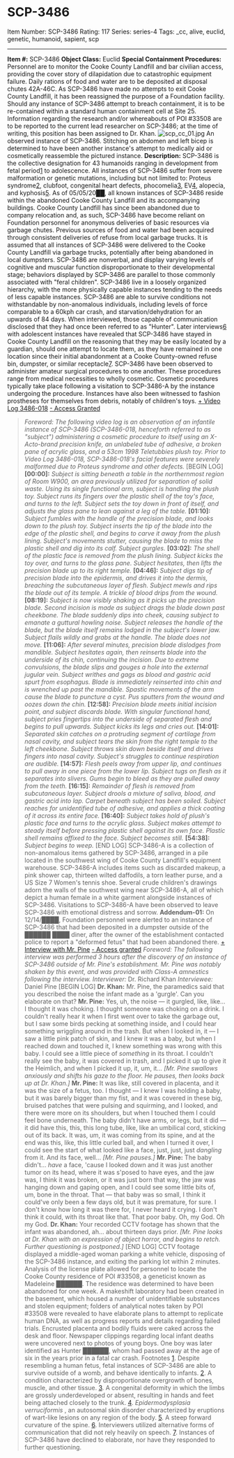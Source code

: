 # SCP-3486
Item Number: SCP-3486
Rating: 117
Series: series-4
Tags: _cc, alive, euclid, genetic, humanoid, sapient, scp

---

  
**Item #:** SCP-3486 
**Object Class:** Euclid
**Special Containment Procedures:** Personnel are to monitor the Cooke County Landfill and bar civilian access, providing the cover story of dilapidation due to catastrophic equipment failure. Daily rations of food and water are to be deposited at disposal chutes 42A-46C. As SCP-3486 have made no attempts to exit Cooke County Landfill, it has been reassigned the purpose of a Foundation facility. Should any instance of SCP-3486 attempt to breach containment, it is to be re-contained within a standard human containment cell at Site 25.
Information regarding the research and/or whereabouts of POI #33508 are to be reported to the current lead researcher on SCP-3486; at the time of writing, this position has been assigned to Dr. Khan.
![scp_cc_01.jpg](https://scp-wiki.wdfiles.com/local--files/scp-3486/scp_cc_01.jpg)
An observed instance of SCP-3486. Stitching on abdomen and left bicep is determined to have been another instance's attempt to medically aid or cosmetically reassemble the pictured instance.
**Description:** SCP-3486 is the collective designation for 43 humanoids ranging in development from fetal period[1](javascript:;) to adolescence. All instances of SCP-3486 suffer from severe malformation or genetic mutations, including but not limited to: Proteus syndrome[2](javascript:;), clubfoot, congenital heart defects, phocomelia[3](javascript:;), EV[4](javascript:;), alopecia, and kyphosis[5](javascript:;).
As of 05/05/20██, all known instances of SCP-3486 reside within the abandoned Cooke County Landfill and its accompanying buildings. Cooke County Landfill has since been abandoned due to company relocation and, as such, SCP-3486 have become reliant on Foundation personnel for anonymous deliveries of basic resources via garbage chutes. Previous sources of food and water had been acquired through consistent deliveries of refuse from local garbage trucks. It is assumed that all instances of SCP-3486 were delivered to the Cooke County Landfill via garbage trucks, potentially after being abandoned in local dumpsters.
SCP-3486 are nonverbal, and display varying levels of cognitive and muscular function disproportionate to their developmental stage; behaviors displayed by SCP-3486 are parallel to those commonly associated with "feral children". SCP-3486 live in a loosely organized hierarchy, with the more physically capable instances tending to the needs of less capable instances. SCP-3486 are able to survive conditions not withstandable by non-anomalous individuals, including levels of force comparable to a 60kph car crash, and starvation/dehydration for an upwards of 84 days. When interviewed, those capable of communication disclosed that they had once been referred to as "Hunter". Later interviews[6](javascript:;) with adolescent instances have revealed that SCP-3486 have stayed in Cooke County Landfill on the reasoning that they may be easily located by a guardian, should one attempt to locate them, as they have remained in one location since their initial abandonment at a Cooke County-owned refuse bin, dumpster, or similar receptacle[7](javascript:;).
SCP-3486 have been observed to administer amateur surgical procedures to one another. These procedures range from medical necessities to wholly cosmetic. Cosmetic procedures typically take place following a visitation to SCP-3486-A by the instance undergoing the procedure. Instances have also been witnessed to fashion prostheses for themselves from debris, notably of children's toys.
[\+ Video Log 3486-018](javascript:;)
[\- Access Granted](javascript:;)
> _Foreword: The following video log is an observation of an infantile instance of SCP-3486 (SCP-3486-018, henceforth referred to as "subject") administering a cosmetic procedure to itself using an X-Acto-brand precision knife, an unlabeled tube of adhesive, a broken pane of acrylic glass, and a 53cm 1998 Teletubbies plush toy. Prior to Video Log 3486-018, SCP-3486-018's facial features were severely malformed due to Proteus syndrome and other defects._
> [BEGIN LOG]
> **[00:00]:** _Subject is sitting beneath a table in the northernmost region of Room W900, an area previously utilized for separation of solid waste. Using its single functional arm, subject is handling the plush toy. Subject runs its fingers over the plastic shell of the toy's face, and turns to the left. Subject sets the toy down in front of itself, and adjusts the glass pane to lean against a leg of the table._
> **[01:10]:** _Subject fumbles with the handle of the precision blade, and looks down to the plush toy. Subject inserts the tip of the blade into the edge of the plastic shell, and begins to carve it away from the plush lining. Subject's movements stutter, causing the blade to miss the plastic shell and dig into its calf. Subject gurgles._
> **[03:02]:** _The shell of the plastic face is removed from the plush lining. Subject kicks the toy over, and turns to the glass pane. Subject hesitates, then lifts the precision blade up to its right temple._
> **[04:46]:** _Subject digs tip of precision blade into the epidermis, and drives it into the dermis, breaching the subcutaneous layer of flesh. Subject mewls and rips the blade out of its temple. A trickle of blood drips from the wound._
> **[08:19]:** _Subject is now visibly shaking as it picks up the precision blade. Second incision is made as subject drags the blade down past cheekbone. The blade suddenly dips into cheek, causing subject to emanate a guttural howling noise. Subject releases the handle of the blade, but the blade itself remains lodged in the subject's lower jaw. Subject flails wildly and grabs at the handle. The blade does not move._
> **[11:06]:** _After several minutes, precision blade dislodges from mandible. Subject hesitates again, then reinserts blade into the underside of its chin, continuing the incision. Due to extreme convulsions, the blade slips and gouges a hole into the external jugular vein. Subject writhes and gags as blood and gastric acid spurt from esophagus. Blade is immediately reinserted into chin and is wrenched up past the mandible. Spastic movements of the arm cause the blade to puncture a cyst. Pus sputters from the wound and oozes down the chin._
> **[12:58]:** _Precision blade meets initial incision point, and subject discards blade. With singular functional hand, subject pries fingertips into the underside of separated flesh and begins to pull upwards. Subject kicks its legs and cries out._
> **[14:01]:** _Separated skin catches on a protruding segment of cartilage from nasal cavity, and subject tears the skin from the right temple to the left cheekbone. Subject throws skin down beside itself and drives fingers into nasal cavity. Subject's struggles to continue respiration are audible._
> **[14:57]:** _Flesh peels away from upper lip, and continues to pull away in one piece from the lower lip. Subject tugs on flesh as it separates into slivers. Gums begin to bleed as they are pulled away from the teeth._
> **[16:15]:** _Remainder of flesh is removed from subcutaneous layer. Subject drools a mixture of saliva, blood, and gastric acid into lap. Carpet beneath subject has been soiled. Subject reaches for unidentified tube of adhesive, and applies a thick coating of it across its entire face._
> **[16:40]:** _Subject takes hold of plush's plastic face and turns to the acrylic glass. Subject makes attempt to steady itself before pressing plastic shell against its own face. Plastic shell remains affixed to the face. Subject becomes still._
> **[54:38]:** _Subject begins to weep._
> [END LOG]
SCP-3486-A is a collection of non-anomalous items gathered by SCP-3486, arranged in a pile located in the southwest wing of Cooke County Landfill's equipment warehouse. SCP-3486-A includes items such as discarded makeup, a pink shower cap, thirteen wilted daffodils, a torn leather purse, and a US Size 7 Women's tennis shoe. Several crude children's drawings adorn the walls of the southwest wing near SCP-3486-A, all of which depict a human female in a white garment alongside instances of SCP-3486. Visitations to SCP-3486-A have been observed to leave SCP-3486 with emotional distress and sorrow.
**Addendum-01:** On 12/14/████, Foundation personnel were alerted to an instance of SCP-3486 that had been deposited in a dumpster outside of the ██████ ████ diner, after the owner of the establishment contacted police to report a "deformed fetus" that had been abandoned there.
[\+ Interview with Mr. Pine](javascript:;)
[\- Access granted](javascript:;)
> _Foreword: The following interview was performed 3 hours after the discovery of an instance of SCP-3486 outside of Mr. Pine's establishment. Mr. Pine was notably shaken by this event, and was provided with Class-A amnestics following the interview._
> _Interviewer:_ Dr. Richard Khan
> _Interviewee:_ Daniel Pine
> [BEGIN LOG]
> **Dr. Khan:** Mr. Pine, the paramedics said that you described the noise the infant made as a 'gurgle'. Can you elaborate on that?
> **Mr. Pine:** Yes, uh, the noise — it gurgled, like, like… I thought it was choking. I thought someone was choking on a drink. I couldn't really hear it when I first went over to take the garbage out, but I saw some birds pecking at something inside, and I could hear something wriggling around in the trash. But when I looked in, it — I saw a little pink patch of skin, and I knew it was a baby, but when I reached down and touched it, I knew something was wrong with this baby. I could see a little piece of _something_ in its throat. I couldn't really see the baby, it was covered in trash, and I picked it up to give it the Heimlich, and when I picked it up, it, um, it…
> _[Mr. Pine swallows anxiously and shifts his gaze to the floor. He pauses, then looks back up at Dr. Khan.]_
> **Mr. Pine:** It was like, still covered in placenta, and it was the size of a fetus, too. I thought — I knew I was holding a baby, but it was barely bigger than my fist, and it was covered in these big, bruised patches that were pulsing and squirming, and I looked, and there were more on its shoulders, but when I touched them I could feel bone underneath. The baby didn't have arms, or legs, but it did — it did have this, this, this long tube, like, like an umbilical cord, sticking out of its back. It was, um, it was coming from its spine, and at the end was this, like, this little curled ball, and when I turned it over, I could see the start of what looked like a face, just, just, just _dangling_ from it. And its face, well…
> _[Mr. Pine pauses.]_
> **Mr. Pine:** The baby didn't… _have_ a face, 'cause I looked down and it was just another tumor on its head, where it was s'posed to have eyes, and the jaw was, I think it was broken, or it was just born that way, the jaw was hanging down and gaping open, and I could see some little bits of, um, bone in the throat. That — that baby was so small, I think it could've only been a few days old, but it was premature, for sure. I don't know how long it was there for, I never heard it crying. I don't think it could, with its throat like that. That poor baby. Oh, my God. Oh my God.
> **Dr. Khan:** Your recorded CCTV footage has shown that the infant was abandoned, ah… about thirteen days prior.
> _[Mr. Pine looks at Dr. Khan with an expression of abject horror, and begins to retch. Further questioning is postponed.]_
> [END LOG]
CCTV footage displayed a middle-aged woman parking a white vehicle, disposing of the SCP-3486 instance, and exiting the parking lot within 2 minutes. Analysis of the license plate allowed for personnel to locate the Cooke County residence of POI #33508, a geneticist known as Madeleine ██████. The residence was determined to have been abandoned for one week.
A makeshift laboratory had been created in the basement, which housed a number of unidentifiable substances and stolen equipment; folders of analytical notes taken by POI #33508 were revealed to have elaborate plans to attempt to replicate human DNA, as well as progress reports and details regarding failed trials. Encrusted placenta and bodily fluids were caked across the desk and floor. Newspaper clippings regarding local infant deaths were uncovered next to photos of young boys. One boy was later identified as Hunter ██████, whom had passed away at the age of six in the years prior in a fatal car crash.
Footnotes
[1](javascript:;). Despite resembling a human fetus, fetal instances of SCP-3486 are able to survive outside of a womb, and behave identically to infants.
[2](javascript:;). A condition characterized by disproportionate overgrowth of bones, muscle, and other tissue.
[3](javascript:;). A congenital deformity in which the limbs are grossly underdeveloped or absent, resulting in hands and feet being attached closely to the trunk.
[4](javascript:;). _Epidermodysplasia verruciformis_ , an autosomal skin disorder characterized by eruptions of wart-like lesions on any region of the body.
[5](javascript:;). A steep forward curvature of the spine.
[6](javascript:;). Interviewers utilized alternative forms of communication that did not rely heavily on speech.
[7](javascript:;). Instances of SCP-3486 have declined to elaborate, nor have they responded to further questioning.